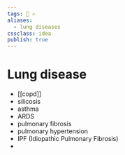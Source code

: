 ```yaml
---
tags: 🏡 ✍️
aliases: 
  - lung diseases
cssclass: idea
publish: true
---
```

# Lung disease
- [[copd]]
- silicosis
- asthma
- ARDS
- pulmonary fibrosis
- pulmonary hypertension
- IPF (Idiopathic Pulmonary Fibrosis)
- 